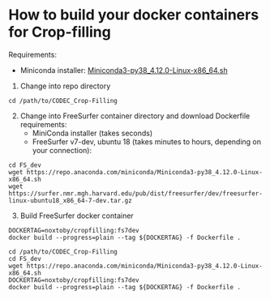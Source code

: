 # How to build your docker containers for Crop-filling

Requirements:

- Miniconda installer: [Miniconda3-py38_4.12.0-Linux-x86_64.sh](https://repo.anaconda.com/miniconda/Miniconda3-py38_4.12.0-Linux-x86_64.sh)

1. Change into repo directory
```
cd /path/to/CODEC_Crop-Filling
```

2. Change into FreeSurfer container directory and download Dockerfile requirements:
   - MiniConda installer (takes seconds) 
   - FreeSurfer v7-dev, ubuntu 18 (takes minutes to hours, depending on your connection):
```
cd FS_dev
wget https://repo.anaconda.com/miniconda/Miniconda3-py38_4.12.0-Linux-x86_64.sh
wget https://surfer.nmr.mgh.harvard.edu/pub/dist/freesurfer/dev/freesurfer-linux-ubuntu18_x86_64-7-dev.tar.gz
```

3. Build FreeSurfer docker container
```
DOCKERTAG=noxtoby/cropfilling:fs7dev
docker build --progress=plain --tag ${DOCKERTAG} -f Dockerfile .
```


```
cd /path/to/CODEC_Crop-Filling
cd FS_dev
wget https://repo.anaconda.com/miniconda/Miniconda3-py38_4.12.0-Linux-x86_64.sh
DOCKERTAG=noxtoby/cropfilling:fs7dev
docker build --progress=plain --tag ${DOCKERTAG} -f Dockerfile .
```